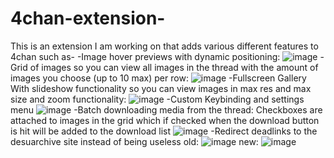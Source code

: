 # 4chan-extension-
This is an extension I am working on that adds various different features to 4chan such as-
-Image hover previews with dynamic positioning:
![image](https://github.com/LukeGirvan/4chan-extension-/assets/126108451/2cba4417-e78b-43f7-864c-4aa525d08ef4)
-Grid of images so you can view all images in the thread with the amount of images you choose (up to 10 max) per row:
![image](https://github.com/LukeGirvan/4chan-extension-/assets/126108451/24f1f024-071c-40cd-abe1-deafe39b6327)
-Fullscreen Gallery With slideshow functionality so you can view images in max res and max size and zoom functionality:
![image](https://github.com/LukeGirvan/4chan-extension-/assets/126108451/f8980662-a580-4df2-9c30-83718103c03d)
-Custom Keybinding and settings menu
![image](https://github.com/LukeGirvan/4chan-extension-/assets/126108451/2eb03f6c-e988-440f-95b3-2804f0c6ba65)
-Batch downloading media from the thread:
Checkboxes are attached to images in the grid which if checked when the download button is hit will be added to the download list
![image](https://github.com/LukeGirvan/4chan-extension-/assets/126108451/bc5903c6-152d-403b-80f1-a687dd19d7b1)
-Redirect deadlinks to the desuarchive site instead of being useless
old:
![image](https://github.com/LukeGirvan/4chan-extension-/assets/126108451/80231772-27ab-4540-b30a-63d38295c6ec)
new:
![image](https://github.com/LukeGirvan/4chan-extension-/assets/126108451/c490d916-3361-48b1-b1cd-1ff7ecbb7135)



